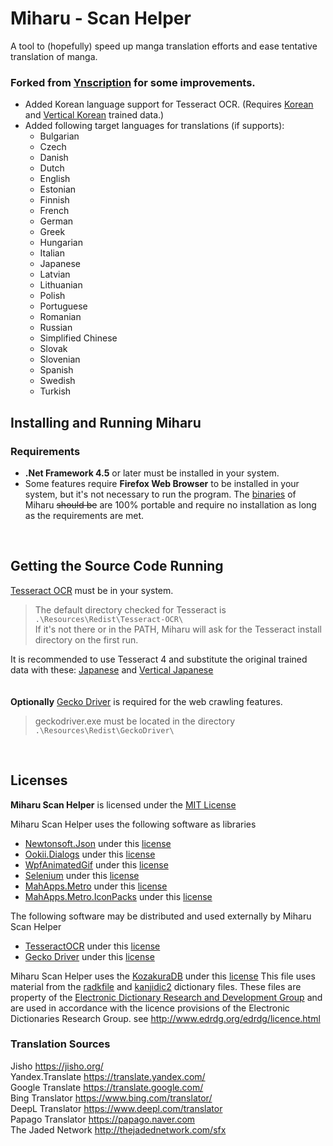 # Miharu - Scan Helper

A tool to (hopefully) speed up manga translation efforts and ease tentative translation of manga.
</br>
### **Forked from [Ynscription](https://github.com/Ynscription/MiharuScanHelper) for some improvements.**
* Added Korean language support for Tesseract OCR. (Requires [Korean](https://github.com/tesseract-ocr/tessdata_best/blob/main/kor.traineddata) and [Vertical Korean](https://github.com/tesseract-ocr/tessdata_best/blob/main/kor_vert.traineddata) trained data.)
* Added following target languages for translations (if supports):
  * Bulgarian
  * Czech
  * Danish
  * Dutch
  * English
  * Estonian
  * Finnish
  * French
  * German
  * Greek
  * Hungarian
  * Italian
  * Japanese
  * Latvian
  * Lithuanian
  * Polish
  * Portuguese
  * Romanian
  * Russian
  * Simplified Chinese
  * Slovak
  * Slovenian
  * Spanish
  * Swedish
  * Turkish

## Installing and Running Miharu

### Requirements
* **.Net Framework 4.5** or later must be installed in your system.
* Some features require **Firefox Web Browser** to be installed in your system, but it's not necessary to run the program.
The [binaries](https://github.com/Ynscription/ScanHelper/releases) of Miharu ~~should be~~ are 100% portable and require no installation as long as the requirements are met.

</br>  

## Getting the Source Code Running

[Tesseract OCR](https://github.com/tesseract-ocr/tesseract#installing-tesseract) must be in your system.  
> The default directory checked for Tesseract is `.\Resources\Redist\Tesseract-OCR\`  
>If it's not there or in the PATH, Miharu will ask for the Tesseract install directory on the first run.

It is recommended to use Tesseract 4 and substitute the original trained data with these:
 [Japanese](https://github.com/tesseract-ocr/tessdata_best/blob/master/jpn.traineddata) and [Vertical Japanese](https://github.com/tesseract-ocr/tessdata_best/blob/master/jpn_vert.traineddata)  
</br>  
**Optionally** [Gecko Driver](https://github.com/mozilla/geckodriver/releases/tag/v0.28.0) is required for the web crawling features.  
> geckodriver.exe must be located in the directory `.\Resources\Redist\GeckoDriver\`
 
 </br>
 
## Licenses
 
**Miharu Scan Helper** is licensed under the [MIT License](https://github.com/Ynscription/MiharuScanHelper/blob/master/LICENSE)

Miharu Scan Helper uses the following software as libraries
* [Newtonsoft.Json](https://github.com/JamesNK/Newtonsoft.Json) under this [license](https://github.com/Ynscription/MiharuScanHelper/blob/master/Miharu%20Scan%20Helper/Resources/Licenses/Newtonsoft.Json%20LICENSE.md)
* [Ookii.Dialogs](http://www.ookii.org/software/dialogs/) under this [license](https://github.com/Ynscription/MiharuScanHelper/blob/master/Miharu%20Scan%20Helper/Resources/Licenses/Ookii.Dialogs%20%20LICENSE)
* [WpfAnimatedGif](https://github.com/XamlAnimatedGif/WpfAnimatedGif) under this [license](https://github.com/Ynscription/MiharuScanHelper/blob/master/Miharu%20Scan%20Helper/Resources/Licenses/WpfAnimatedGif%20LICENSE)
* [Selenium](https://www.selenium.dev/) under this [license](https://github.com/Ynscription/MiharuScanHelper/blob/master/Miharu%20Scan%20Helper/Resources/Licenses/Selenium%20LICENSE)
* [MahApps.Metro](https://mahapps.com/) under this [license](https://github.com/Ynscription/MiharuScanHelper/blob/master/Miharu%20Scan%20Helper/Resources/Licenses/MahApps.Metro%20LICENSE)
* [MahApps.Metro.IconPacks](https://github.com/MahApps/MahApps.Metro.IconPacks) under this [license](https://github.com/Ynscription/MiharuScanHelper/blob/master/Miharu%20Scan%20Helper/Resources/Licenses/MahApps.Metro.IconPacks%20LICENSE)

The following software may be distributed and used externally by Miharu Scan Helper
* [TesseractOCR](https://github.com/tesseract-ocr/tesseract) under this [license](https://github.com/Ynscription/MiharuScanHelper/blob/master/Miharu%20Scan%20Helper/Resources/Licenses/Tesseract%20OCR%20LICENSE)
* [Gecko Driver](https://github.com/mozilla/geckodriver) under this [license](https://github.com/Ynscription/MiharuScanHelper/blob/master/Miharu%20Scan%20Helper/Resources/Licenses/GeckoDriver%20LICENSE)

Miharu Scan Helper uses the [KozakuraDB](https://github.com/Ynscription/KozakuraDB) under this [license](https://github.com/Ynscription/MiharuScanHelper/blob/master/Miharu%20Scan%20Helper/Resources/Licenses/Kozakura%20LICENSE)
   This  file uses material from the [radkfile](http://nihongo.monash.edu//kradinf.html) and [kanjidic2](http://www.edrdg.org/wiki/index.php/KANJIDIC_Project) dictionary files.
   These files are property of the [Electronic Dictionary Research and Development Group](http://www.edrdg.org/) and are used in accordance with the licence provisions of the Electronic Dictionaries Research Group. see http://www.edrdg.org/edrdg/licence.html

### Translation Sources
Jisho https://jisho.org/  
Yandex.Translate https://translate.yandex.com/  
Google Translate https://translate.google.com/  
Bing Translator https://www.bing.com/translator/  
DeepL Translator https://www.deepl.com/translator  
Papago Translator https://papago.naver.com  
The Jaded Network http://thejadednetwork.com/sfx  
